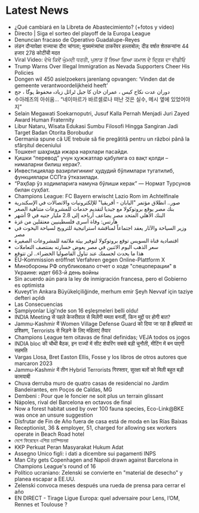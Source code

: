 # Latest News
-  ¿Qué cambiará en la Libreta de Abastecimiento? (+fotos y video)
-  Directo | Siga el sorteo del playoff de la Europa League
-  Denuncian fracaso de Operativo Guadalupe-Reyes
-  लंडन दौऱ्यापेक्षा राज्याचा दौरा चांगला; मुख्यमंत्र्यांचा ठाकरेंवर हल्लाबोल; दीड वर्षात शेतकऱ्यांना 44 हजार 278 कोटींची मदत
-  Viral Video: ਦੇਖੋ ਕਿਵੇਂ ਘੁੰਮਦੀ ਧਰਤੀ, ਪੁਲਾੜ ਤੋਂ ਲਿਆ ਗਿਆ ਕਮਾਲ ਦੇ ਦ੍ਰਿਸ਼ ਦਾ ਵੀਡੀਓ
-  Trump Warns Over Illegal Immigration as Nevada Supporters Cheer His Policies
-  Dongen wil 450 asielzoekers jarenlang opvangen: ‘Vinden dat de gemeente verantwoordelijkheid heeft’
-  دوران عدت نکاح کیس ، عمران خان کا جیل ٹرائل زیادہ محفوظ ہوگا ، جج
-  수아레즈의 아쉬움... “네이마르가 바르셀로나 떠난 것은 실수, 메시 옆에 있었어야지”
-  Selain Megawati Soekarnoputri, Jusuf Kalla Pernah Menjadi Juri Zayed Award Human Fraternity
-  Libur Nataru, Wisata Edukasi Sumbu Filosofi Hingga Sangiran Jadi Target Badan Otorita Borobudur
-  Germania spune că UE trebuie să fie pregătită pentru un război până la sfârșitul deceniului
-  Тошкент шаҳрида ижара нархлари пасайди.
-  Қишки “перевод” учун ҳужжатлар қабулига оз вақт қолди – нималарни билиш керак?.
-  Инвестициялар вазирлигининг ҳудудий бўлимлари тугатилиб, функциялари ССПга ўтказилади.
-  “Раҳбар ўз ходимларига намуна бўлиши керак” — Нормат Турсунов билан суҳбат.
-  Champions League: FC Bayern erwischt Lazio Rom im Achtelfinale
-  صور.. انطلاق مؤتمر "اليابان - أفريقيا" للإلكترونيات والاتصالات في الإسكندرية
-  بنك مصر يوقع بروتوكولا مع جيديا لتقديم خدمات للمشروعات متناهية الصغر
-  البنك الأهلي المتحد مصر يضاعف أرباحه إلى 2.8 مليار جنيه في 9 أشهر
-  هآرتس: وفاة أسرى فلسطينيين معتقلين من غزة
-  وزير السياحة والآثار يعقد اجتماعاً لمناقشة استراتيجية للترويج لسياحة اليخوت في مصر
-  اقتصادية قناة السويس توقع بروتوكولا لتوفير بيئة ملائمة للمشروعات الصغيرة
-  سعر الذهب اليوم الاثنين في مصر يعوض خسارته بمنتصف التعاملات
-  هذا ما يحدث لجسمك عند تناول الفاصوليا الخضراء.. لن تتوقع
-  EU-Kommission eröffnet Verfahren gegen Online-Plattform X
-  Минобороны РФ опубликовало отчет о ходе "спецоперации" в Украине: идет 663-й день войны
-  Sin acuerdo aún para la ley de inmigración francesa, pero el Gobierno es optimista
-  Kuveyt'in Ankara Büyükelçiliğinde, merhum emir Şeyh Nevvaf için taziye defteri açıldı
-  Las Consecuencias
-  Şampiyonlar Ligi'nde son 16 eşleşmeleri belli oldu!
-  INDIA Meeting से पहले केजरीवाल से मिलेंगी ममता बनर्जी, किन मुद्दों पर होगी बात?
-  Jammu-Kashmir में Women Village Defense Guard को दिया जा रहा है हथियारों का प्रशिक्षण, Terrorists से भिड़ने के लिए महिलाएं तैयार
-  Champions League tem oitavas de final definidas; VEJA todos os jogos
-  INDIA bloc की चौथी बैठक, इन राज्यों में सीट शेयरिंग सबसे बड़ी चुनौती, मीटिंग में बन पाएगी सहमति
-  Vargas Llosa, Bret Easton Ellis, Fosse y los libros de otros autores que marcaron 2023
-  Jammu-Kashmir में तीन Hybrid Terrorists गिरफ्तार, सुरक्षा बलों को मिली बहुत बड़ी कामयाबी
-  Chuva derruba muro de quatro casas de residencial no Jardim Bandeirantes, em Poços de Caldas, MG
-  Dembeni : Pour que le foncier ne soit plus un terrain glissant
-  Nápoles, rival del Barcelona en octavos de final
-  Now a forest habitat used by over 100 fauna species, Eco-Link@BKE was once an unsure suggestion
-  Disfrutar de Fin de Año fuera de casa está de moda en las Rías Baixas
-  Receptionist, 36 & employer, 51, charged for allowing sex workers operate in Beach Road hotel
-  দেশে ফিরেছেন এশিয়া চ্যাম্পিয়নরা
-  KKP Perkuat Peran Masyarakat Hukum Adat
-  Assegno Unico figli: i dati a dicembre sui pagamenti INPS
-  Man City gets Copenhagen and Napoli drawn against Barcelona in Champions League's round of 16
-  Político ucraniano: Zelenski se convierte en "material de desecho" y planea escapar a EE.UU.
-  Zelenski convoca meses después una rueda de prensa para cerrar el año
-  EN DIRECT - Tirage Ligue Europa: quel adversaire pour Lens, l’OM, Rennes et Toulouse ?
